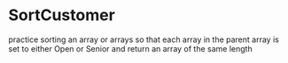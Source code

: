 # SortCustomer
practice sorting an array or arrays so that each array in the parent array is set to either Open or Senior and return an array of the same length 
